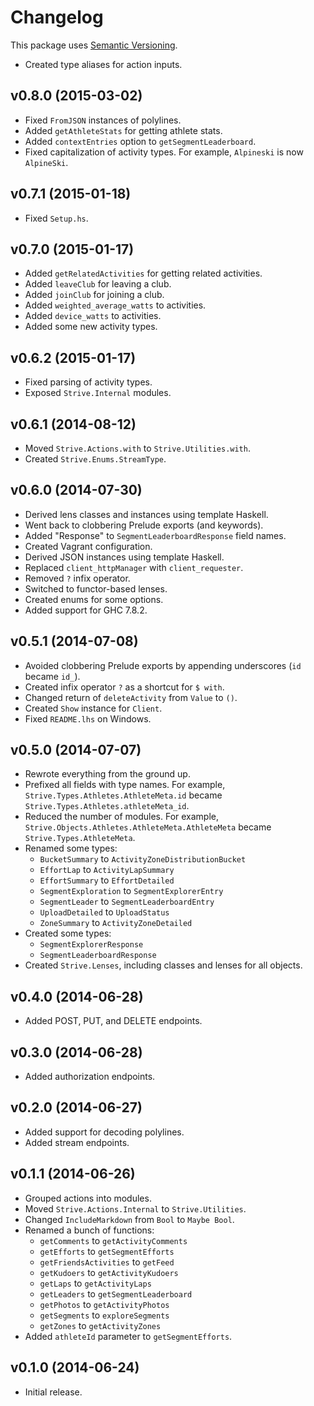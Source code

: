 # Changelog

This package uses [Semantic Versioning][1].

- Created type aliases for action inputs.

## v0.8.0 (2015-03-02)

- Fixed `FromJSON` instances of polylines.
- Added `getAthleteStats` for getting athlete stats.
- Added `contextEntries` option to `getSegmentLeaderboard`.
- Fixed capitalization of activity types. For example, `Alpineski` is now
  `AlpineSki`.

## v0.7.1 (2015-01-18)

- Fixed `Setup.hs`.

## v0.7.0 (2015-01-17)

- Added `getRelatedActivities` for getting related activities.
- Added `leaveClub` for leaving a club.
- Added `joinClub` for joining a club.
- Added `weighted_average_watts` to activities.
- Added `device_watts` to activities.
- Added some new activity types.

## v0.6.2 (2015-01-17)

- Fixed parsing of activity types.
- Exposed `Strive.Internal` modules.

## v0.6.1 (2014-08-12)

- Moved `Strive.Actions.with` to `Strive.Utilities.with`.
- Created `Strive.Enums.StreamType`.

## v0.6.0 (2014-07-30)

- Derived lens classes and instances using template Haskell.
- Went back to clobbering Prelude exports (and keywords).
- Added "Response" to `SegmentLeaderboardResponse` field names.
- Created Vagrant configuration.
- Derived JSON instances using template Haskell.
- Replaced `client_httpManager` with `client_requester`.
- Removed `?` infix operator.
- Switched to functor-based lenses.
- Created enums for some options.
- Added support for GHC 7.8.2.

## v0.5.1 (2014-07-08)

- Avoided clobbering Prelude exports by appending underscores (`id` became
  `id_`).
- Created infix operator `?` as a shortcut for `$ with`.
- Changed return of `deleteActivity` from `Value` to `()`.
- Created `Show` instance for `Client`.
- Fixed `README.lhs` on Windows.

## v0.5.0 (2014-07-07)

- Rewrote everything from the ground up.
- Prefixed all fields with type names. For example,
  `Strive.Types.Athletes.AthleteMeta.id` became
  `Strive.Types.Athletes.athleteMeta_id`.
- Reduced the number of modules. For example,
  `Strive.Objects.Athletes.AthleteMeta.AthleteMeta` became
  `Strive.Types.AthleteMeta`.
- Renamed some types:
  - `BucketSummary` to `ActivityZoneDistributionBucket`
  - `EffortLap` to `ActivityLapSummary`
  - `EffortSummary` to `EffortDetailed`
  - `SegmentExploration` to `SegmentExplorerEntry`
  - `SegmentLeader` to `SegmentLeaderboardEntry`
  - `UploadDetailed` to `UploadStatus`
  - `ZoneSummary` to `ActivityZoneDetailed`
- Created some types:
  - `SegmentExplorerResponse`
  - `SegmentLeaderboardResponse`
- Created `Strive.Lenses`, including classes and lenses for all objects.

## v0.4.0 (2014-06-28)

- Added POST, PUT, and DELETE endpoints.

## v0.3.0 (2014-06-28)

- Added authorization endpoints.

## v0.2.0 (2014-06-27)

- Added support for decoding polylines.
- Added stream endpoints.

## v0.1.1 (2014-06-26)

- Grouped actions into modules.
- Moved `Strive.Actions.Internal` to `Strive.Utilities`.
- Changed `IncludeMarkdown` from `Bool` to `Maybe Bool`.
- Renamed a bunch of functions:
  - `getComments` to `getActivityComments`
  - `getEfforts` to `getSegmentEfforts`
  - `getFriendsActivities` to `getFeed`
  - `getKudoers` to `getActivityKudoers`
  - `getLaps` to `getActivityLaps`
  - `getLeaders` to `getSegmentLeaderboard`
  - `getPhotos` to `getActivityPhotos`
  - `getSegments` to `exploreSegments`
  - `getZones` to `getActivityZones`
- Added `athleteId` parameter to `getSegmentEfforts`.

## v0.1.0 (2014-06-24)

- Initial release.

[1]: http://semver.org/spec/v2.0.0.html
